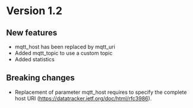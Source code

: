 
# Version 1.2

## New features
- mqtt_host has been replaced by mqtt_uri
- Added mqtt_topic to use a custom topic
- Added statistics

## Breaking changes
- Replacement of parameter mqtt_host requires to specify the complete host URI (https://datatracker.ietf.org/doc/html/rfc3986).